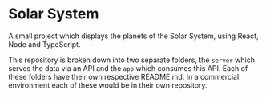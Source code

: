 # Solar System
A small project which displays the planets of the Solar System, using React, Node and TypeScript.

This repository is broken down into two separate folders, the `server` which serves the data via an API and the `app` which consumes this API. Each of these folders have their own respective README.md. In a commercial environment each of these would be in their own repository.
